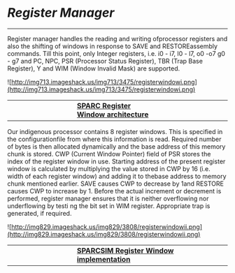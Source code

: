 # _Register Manager_ #

---


Register manager handles the reading and writing ofprocessor registers and also the shifting of windows in response to SAVE and RESTOREassembly commands. Till this point, only Integer registers, i.e. i0 - i7, l0 - l7, o0 -o7 g0 - g7 and PC, NPC, PSR (Processor Status Register), TBR (Trap Base Register), Y and WIM (Window Invalid Mask) are supported.

![http://img713.imageshack.us/img713/3475/registerwindowi.png](http://img713.imageshack.us/img713/3475/registerwindowi.png)

<table width='700'>
<tr>
<td width='30%'></td>
<td width='40%'><b><u>SPARC Register Window architecture </u></b></td>
<td width='30%'></td>
</tr>
</table>

Our indigenous processor contains 8 register windows. This is specified in the configurationfile from where this information is read. Required  number of bytes is then allocated dynamically and the base address of this memory chunk is stored. CWP (Current Window Pointer) field of PSR stores the index of the register window in use. Starting address of the
present register window is calculated by multiplying the value stored in CWP by 16 (i.e. width of each register window) and adding it to thebase address to memory chunk mentioned earlier. SAVE causes CWP to decrease by 1and RESTORE causes CWP to increase by 1. Before the actual increment or decrement is performed, register manager ensures that it is neither overflowing nor underflowing by testi ng the bit set in WIM register. Appropriate trap is generated, if required.

![http://img829.imageshack.us/img829/3808/registerwindowii.png](http://img829.imageshack.us/img829/3808/registerwindowii.png)

<table width='600'>
<tr>
<td width='30%'></td>
<td width='50%'><b><u>SPARCSIM Register Window implementation</u></b></td>
<td width='30%'></td>
</tr>
</table>